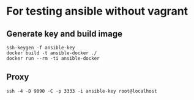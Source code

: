 # For testing ansible without vagrant

## Generate key and build image
```
ssh-keygen -f ansible-key
docker build -t ansible-docker ./
docker run --rm -ti ansible-docker
```

## Proxy
```
ssh -4 -D 9090 -C -p 3333 -i ansible-key root@localhost
```
